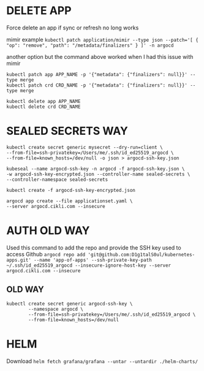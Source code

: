 # DELETE APP
Force delete an app if sync or refresh no long works

mimir example
`kubectl patch application/mimir --type json --patch='[ { "op": "remove", "path": "/metadata/finalizers" } ]' -n argocd`

another option but the command above worked when I had this issue with mimir
```
kubectl patch app APP_NAME -p '{"metadata": {"finalizers": null}}' --type merge
kubectl patch crd CRD_NAME -p '{"metadata": {"finalizers": null}}' --type merge
```

```
kubectl delete app APP_NAME
kubectl delete crd CRD_NAME
```

# SEALED SECRETS WAY
```
kubectl create secret generic mysecret --dry-run=client \
--from-file=ssh-privatekey=/Users/me/.ssh/id_ed25519_argocd \
--from-file=known_hosts=/dev/null -o json > argocd-ssh-key.json

kubeseal --name argocd-ssh-key -n argocd -f argocd-ssh-key.json \
-w argocd-ssh-key-encrypted.json --controller-name sealed-secrets \
--controller-namespace sealed-secrets

kubectl create -f argocd-ssh-key-encrypted.json
```

```
argocd app create --file applicationset.yaml \
--server argocd.cikli.com --insecure
```

# AUTH OLD WAY
Used this command to add the repo and provide the SSH key used to access Github
`argocd repo add 'git@github.com:D1g1talS0ul/kubernetes-apps.git' --name 'app-of-apps' --ssh-private-key-path ~/.ssh/id_ed25519_argocd --insecure-ignore-host-key --server argocd.cikli.com --insecure`

## OLD WAY
```
kubectl create secret generic argocd-ssh-key \
        --namespace argocd \
        --from-file=ssh-privatekey=/Users/me/.ssh/id_ed25519_argocd \
        --from-file=known_hosts=/dev/null
```

# HELM
Download
`helm fetch grafana/grafana --untar --untardir ./helm-charts/`